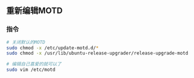 ## 重新编辑MOTD

### 指令

```bash
# 关闭默认的MOTD
sudo chmod -x /etc/update-motd.d/*
sudo chmod -x /usr/lib/ubuntu-release-upgrader/release-upgrade-motd

# 编辑自己喜爱的就可以了
sudo vim /etc/motd
```
